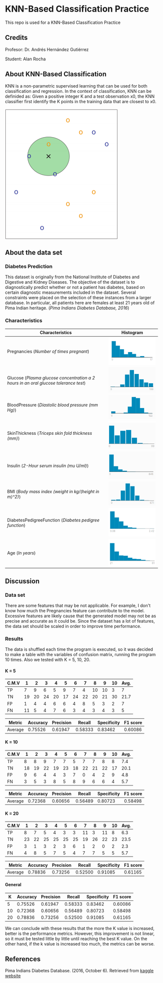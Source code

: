 # KNN-Based Classification Practice
This repo is used for a KNN-Based Classification Practice

## Credits
Profesor: Dr. Andrés Hernández Gutiérrez

Student: Alan Rocha

## About KNN-Based Classification
KNN is a non-parametric supervised learning that can be used for both classification and regression.
In the context of classification, KNN can be definided as:
Given a positive integer K and a test observation x0, the KNN classifier first identify the K points
in the training data that are closest to x0.

 
![](./images/knn_image.png)

## About the data set

###  Diabetes Prediction
This dataset is originally from the National Institute of Diabetes and Digestive and Kidney Diseases. The objective of the dataset is to diagnostically predict whether or not a patient has diabetes, based on certain diagnostic measurements included in the dataset. Several constraints were placed on the selection of these instances from a larger database. In particular, all patients here are females at least 21 years old of Pima Indian heritage. (_Pima Indians Diabetes Database, 2016_)

### Characteristics

Characteristics | Histogram | 
--- | --- |
Pregnancies (_Number of times pregnant_) | ![](./images/preg.png) |
Glucose (_Plasma glucose concentration a 2 hours in an oral glucose tolerance test_) | ![](./images/glucose.png) |
BloodPressure (_Diastolic blood pressure (mm Hg)_)| ![](./images/blood.png) |
SkinThickness (_Triceps skin fold thickness (mm)_) | ![](./images/skin.png) |
Insulin (_2-Hour serum insulin (mu U/ml)_) | ![](./images/insulin.png) |
BMI (_Body mass index (weight in kg/(height in m)^2)_) | ![](./images/bmi.png) |
DiabetesPedigreeFunction (_Diabetes pedigree function_) | ![](./images/diab.png) |
Age (_In years_) | ![](./images/age.png) |


## Discussion

### Data set
There are some features that may be not applicable. For example, I don't know how much the Pregnancies feature can contribute to the model. Excessive features are likely cause that the generated model may not be as precise and accurate as it could be. Since the dataset has a lot of features, the data set should be scaled in order to improve time performance.

### Results
The data is shuffled each time the program is executed, so it was decided to make a table with the variables of confusion matrix, running the program 10 times. Also we tested with K = 5, 10, 20.

#### K = 5
C.M.V | 1 | 2 | 3 | 4 | 5 | 6 | 7 | 8 | 9 | 10 | Avg. |
--- | --- | --- | --- | --- | --- | --- | --- | --- | --- | --- | --- |
TP | 7 | 9 | 6 | 5 | 9 | 7 | 4 | 10 | 10 | 3 | 7 |
TN | 19 | 20 | 24 | 20 | 17 | 24 | 22 | 20 | 21 | 30 | 21.7 |
FP | 1 | 4 | 4 | 6 | 6 | 4 | 8 | 5 | 3 | 2 | 7 | 4.3 |
FN | 11 | 5 | 4 | 7 | 6 | 3 | 4 | 3 | 4 | 3 | 5 |

Metric | Accuracy | Precision | Recall | Specificity | F1 score |
--- | --- | --- | --- | --- | --- |
Average | 0.75526 | 0.61947 | 0.58333 | 0.83462 | 0.60086 |

#### K = 10
C.M.V | 1 | 2 | 3 | 4 | 5 | 6 | 7 | 8 | 9 | 10 | Avg. |
--- | --- | --- | --- | --- | --- | --- | --- | --- | --- | --- | --- |
TP | 8 | 8 | 9 | 7 | 7 | 5 | 7 | 7 | 8 | 8 | 7.4 |
TN | 18 | 19 | 22 | 19 | 23 | 18 | 22 | 21 | 22 | 17 | 20.1 |  
FP | 9 | 6 | 4 | 4 | 3 | 7 | 0 | 4 | 2 | 9 | 4.8 | 
FN | 3 | 5 | 3 | 8 | 5 | 8 | 9 | 6 | 6 | 4 | 5.7 |

Metric | Accuracy | Precision | Recall | Specificity | F1 score |
--- | --- | --- | --- | --- | --- |
Average | 0.72368 | 0.60656 | 0.56489 | 0.80723 | 0.58498 |

#### K = 20
C.M.V | 1 | 2 | 3 | 4 | 5 | 6 | 7 | 8 | 9 | 10 | Avg. |
--- | --- | --- | --- | --- | --- | --- | --- | --- | --- | --- | --- |
TP | 8 | 7 | 5 | 4 | 3 | 3 | 11 | 3 | 11 | 8 | 6.3 |
TN | 23 | 22 | 25 | 25 | 25 | 25 | 19 | 26 | 22 | 23 | 23.5 |
FP | 3 | 1 | 3 | 2 | 3 | 6 | 1 | 2 | 0 | 2 | 2.3 |
FN | 4 | 8 | 5 | 7 | 5 | 4 | 7 | 7 | 5 | 5 | 5.7 |

Metric | Accuracy | Precision | Recall | Specificity | F1 score |
--- | --- | --- | --- | --- | --- |
Average | 0.78836 | 0.73256 | 0.52500 | 0.91085 | 0.61165 |

#### General
 K | Accuracy | Precision | Recall | Specificity | F1 score |
 --- | --- | --- | --- | --- | --- |
 5 | 0.75526 | 0.61947 | 0.58333 | 0.83462 | 0.60086 |
 10 | 0.72368 | 0.60656 | 0.56489 | 0.80723 | 0.58498 |
 20 | 0.78836 | 0.73256 | 0.52500 | 0.91085 | 0.61165 |


We can conclude with these results that the more the K value is increased, better is the performance metrics. However, this improvement is not linear, so it must be tested little by little until reaching the best K value. On the other hand, if the k value is increased too much, the metrics can be worse.

## References
Pima Indians Diabetes Database. (2016, October 6). Retrieved from [kaggle website](https://www.kaggle.com/uciml/pima-indians-diabetes-database)
